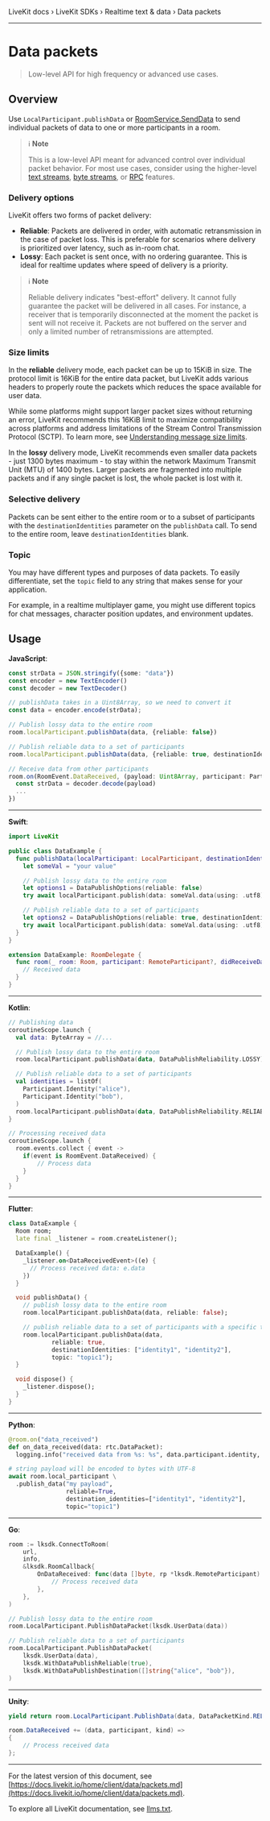 LiveKit docs › LiveKit SDKs › Realtime text & data › Data packets

---

# Data packets

> Low-level API for high frequency or advanced use cases.

## Overview

Use `LocalParticipant.publishData` or [RoomService.SendData](https://docs.livekit.io/reference/server/server-apis.md#senddata) to send individual packets of data to one or more participants in a room.

> ℹ️ **Note**
> 
> This is a low-level API meant for advanced control over individual packet behavior. For most use cases, consider using the higher-level [text streams](https://docs.livekit.io/home/client/data/text-streams.md), [byte streams](https://docs.livekit.io/home/client/data/byte-streams.md), or [RPC](https://docs.livekit.io/home/client/data/rpc.md) features.

### Delivery options

LiveKit offers two forms of packet delivery:

- **Reliable**: Packets are delivered in order, with automatic retransmission in the case of packet loss. This is preferable for scenarios where delivery is prioritized over latency, such as in-room chat.
- **Lossy**: Each packet is sent once, with no ordering guarantee. This is ideal for realtime updates where speed of delivery is a priority.

> ℹ️ **Note**
> 
> Reliable delivery indicates "best-effort" delivery. It cannot fully guarantee the packet will be delivered in all cases. For instance, a receiver that is temporarily disconnected at the moment the packet is sent will not receive it. Packets are not buffered on the server and only a limited number of retransmissions are attempted.

### Size limits

In the **reliable** delivery mode, each packet can be up to 15KiB in size. The protocol limit is 16KiB for the entire data packet, but LiveKit adds various headers to properly route the packets which reduces the space available for user data.

While some platforms might support larger packet sizes without returning an error, LiveKit recommends this 16KiB limit to maximize compatibility across platforms and address limitations of the Stream Control Transmission Protocol (SCTP).  To learn more, see [Understanding message size limits](https://developer.mozilla.org/en-US/docs/Web/API/WebRTC_API/Using_data_channels#understanding_message_size_limits).

In the **lossy** delivery mode, LiveKit recommends even smaller data packets - just 1300 bytes maximum - to stay within the network Maximum Transmit Unit (MTU) of 1400 bytes. Larger packets are fragmented into multiple packets and if any single packet is lost, the whole packet is lost with it.

### Selective delivery

Packets can be sent either to the entire room or to a subset of participants with the `destinationIdentities` parameter on the `publishData` call. To send to the entire room, leave `destinationIdentities` blank.

### Topic

You may have different types and purposes of data packets. To easily differentiate, set the `topic` field to any string that makes sense for your application.

For example, in a realtime multiplayer game, you might use different topics for chat messages, character position updates, and environment updates.

## Usage

**JavaScript**:

```typescript
const strData = JSON.stringify({some: "data"})
const encoder = new TextEncoder()
const decoder = new TextDecoder()

// publishData takes in a Uint8Array, so we need to convert it
const data = encoder.encode(strData);

// Publish lossy data to the entire room
room.localParticipant.publishData(data, {reliable: false})

// Publish reliable data to a set of participants
room.localParticipant.publishData(data, {reliable: true, destinationIdentities: ['my-participant-identity']})

// Receive data from other participants
room.on(RoomEvent.DataReceived, (payload: Uint8Array, participant: Participant, kind: DataPacket_Kind) => {
  const strData = decoder.decode(payload)
  ...
})

```

---

**Swift**:

```swift
import LiveKit

public class DataExample {
  func publishData(localParticipant: LocalParticipant, destinationIdentities: [Participant.Identity]) async throws {
    let someVal = "your value"

    // Publish lossy data to the entire room
    let options1 = DataPublishOptions(reliable: false)
    try await localParticipant.publish(data: someVal.data(using: .utf8), options: options1)

    // Publish reliable data to a set of participants
    let options2 = DataPublishOptions(reliable: true, destinationIdentities: destinationIdentities)
    try await localParticipant.publish(data: someVal.data(using: .utf8), options: options2)
  }
}

extension DataExample: RoomDelegate {
  func room(_ room: Room, participant: RemoteParticipant?, didReceiveData data: Data, forTopic topic: String) {
    // Received data
  }
}

```

---

**Kotlin**:

```kotlin
// Publishing data
coroutineScope.launch {
  val data: ByteArray = //...

  // Publish lossy data to the entire room
  room.localParticipant.publishData(data, DataPublishReliability.LOSSY)

  // Publish reliable data to a set of participants
  val identities = listOf(
    Participant.Identity("alice"),
    Participant.Identity("bob"),
  )
  room.localParticipant.publishData(data, DataPublishReliability.RELIABLE, identities)
}

// Processing received data
coroutineScope.launch {
  room.events.collect { event ->
    if(event is RoomEvent.DataReceived) {
        // Process data
    }
  }
}

```

---

**Flutter**:

```dart
class DataExample {
  Room room;
  late final _listener = room.createListener();

  DataExample() {
    _listener.on<DataReceivedEvent>((e) {
      // Process received data: e.data
    })
  }

  void publishData() {
    // publish lossy data to the entire room
    room.localParticipant.publishData(data, reliable: false);

    // publish reliable data to a set of participants with a specific topic
    room.localParticipant.publishData(data,
            reliable: true,
            destinationIdentities: ["identity1", "identity2"],
            topic: "topic1");
  }

  void dispose() {
    _listener.dispose();
  }
}

```

---

**Python**:

```python
@room.on("data_received")
def on_data_received(data: rtc.DataPacket):
  logging.info("received data from %s: %s", data.participant.identity, data.data)

# string payload will be encoded to bytes with UTF-8
await room.local_participant \
  .publish_data("my payload",
                reliable=True,
                destination_identities=["identity1", "identity2"],
                topic="topic1")

```

---

**Go**:

```go
room := lksdk.ConnectToRoom(
	url,
	info,
	&lksdk.RoomCallback{
		OnDataReceived: func(data []byte, rp *lksdk.RemoteParticipant) {
			// Process received data
		},
	},
)

// Publish lossy data to the entire room
room.LocalParticipant.PublishDataPacket(lksdk.UserData(data))

// Publish reliable data to a set of participants
room.LocalParticipant.PublishDataPacket(
    lksdk.UserData(data),
    lksdk.WithDataPublishReliable(true),
    lksdk.WithDataPublishDestination([]string{"alice", "bob"}),
)

```

---

**Unity**:

```csharp
yield return room.LocalParticipant.PublishData(data, DataPacketKind.RELIABLE, participant1, participant2);

room.DataReceived += (data, participant, kind) =>
{
    // Process received data
};

```

---


For the latest version of this document, see [https://docs.livekit.io/home/client/data/packets.md](https://docs.livekit.io/home/client/data/packets.md).

To explore all LiveKit documentation, see [llms.txt](https://docs.livekit.io/llms.txt).